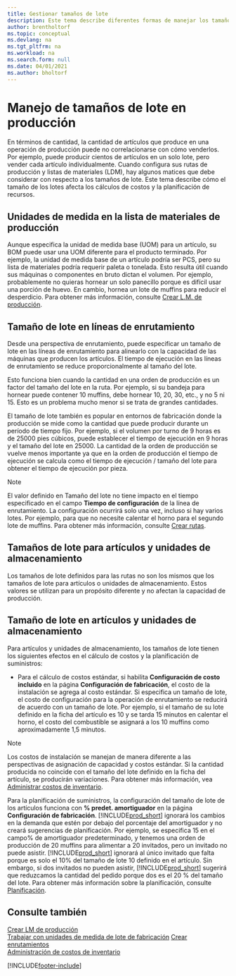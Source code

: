 ```yaml
---
title: Gestionar tamaños de lote
description: Este tema describe diferentes formas de manejar los tamaños de lote.
author: brentholtorf
ms.topic: conceptual
ms.devlang: na
ms.tgt_pltfrm: na
ms.workload: na
ms.search.form: null
ms.date: 04/01/2021
ms.author: bholtorf
---
```


# Manejo de tamaños de lote en producción
En términos de cantidad, la cantidad de artículos que produce en una operación de producción puede no correlacionarse con cómo venderlos. Por ejemplo, puede producir cientos de artículos en un solo lote, pero vender cada artículo individualmente. Cuando configura sus rutas de producción y listas de materiales (LDM), hay algunos matices que debe considerar con respecto a los tamaños de lote. Este tema describe cómo el tamaño de los lotes afecta los cálculos de costos y la planificación de recursos.

## Unidades de medida en la lista de materiales de producción
Aunque especifica la unidad de medida base (UOM) para un artículo, su BOM puede usar una UOM diferente para el producto terminado. Por ejemplo, la unidad de medida base de un artículo podría ser PCS, pero su lista de materiales podría requerir paleta o tonelada. Esto resulta útil cuando sus máquinas o componentes en bruto dictan el volumen. Por ejemplo, probablemente no quieras hornear un solo panecillo porque es difícil usar una porción de huevo. En cambio, hornea un lote de muffins para reducir el desperdicio. Para obtener más información, consulte [Crear L.M. de producción](production-how-to-create-production-boms.md).

## Tamaño de lote en líneas de enrutamiento
Desde una perspectiva de enrutamiento, puede especificar un tamaño de lote en las líneas de enrutamiento para alinearlo con la capacidad de las máquinas que producen los artículos. El tiempo de ejecución en las líneas de enrutamiento se reduce proporcionalmente al tamaño del lote. 

Esto funciona bien cuando la cantidad en una orden de producción es un factor del tamaño del lote en la ruta. Por ejemplo, si su bandeja para hornear puede contener 10 muffins, debe hornear 10, 20, 30, etc., y no 5 ni 15.  Esto es un problema mucho menor si se trata de grandes cantidades.

El tamaño de lote también es popular en entornos de fabricación donde la producción se mide como la cantidad que puede producir durante un período de tiempo fijo. Por ejemplo, si el volumen por turno de 9 horas es de 25000 pies cúbicos, puede establecer el tiempo de ejecución en 9 horas y el tamaño del lote en 25000.
La cantidad de la orden de producción se vuelve menos importante ya que en la orden de producción el tiempo de ejecución se calcula como el tiempo de ejecución / tamaño del lote para obtener el tiempo de ejecución por pieza.
 
> [!NOTE]
> El valor definido en Tamaño del lote no tiene impacto en el tiempo especificado en el campo **Tiempo de configuración** de la línea de enrutamiento. La configuración ocurrirá solo una vez, incluso si hay varios lotes. Por ejemplo, para que no necesite calentar el horno para el segundo lote de muffins. Para obtener más información, consulte [Crear rutas](production-how-to-create-routings.md).

## Tamaños de lote para artículos y unidades de almacenamiento
Los tamaños de lote definidos para las rutas no son los mismos que los tamaños de lote para artículos o unidades de almacenamiento. Estos valores se utilizan para un propósito diferente y no afectan la capacidad de producción. 

## Tamaño de lote en artículos y unidades de almacenamiento
Para artículos y unidades de almacenamiento, los tamaños de lote tienen los siguientes efectos en el cálculo de costos y la planificación de suministros:

* Para el cálculo de costos estándar, si habilita **Configuración de costo incluido** en la página **Configuración de fabricación**, el costo de la instalación se agrega al costo estándar. Si especifica un tamaño de lote, el costo de configuración para la operación de enrutamiento se reducirá de acuerdo con un tamaño de lote. Por ejemplo, si el tamaño de su lote definido en la ficha del artículo es 10 y se tarda 15 minutos en calentar el horno, el costo del combustible se asignará a los 10 muffins como aproximadamente 1,5 minutos. 

> [!NOTE]
> Los costos de instalación se manejan de manera diferente a las perspectivas de asignación de capacidad y costos estándar. Si la cantidad producida no coincide con el tamaño del lote definido en la ficha del artículo, se producirán variaciones. Para obtener más información, vea [Administrar costos de inventario](finance-manage-inventory-costs.md). <!--not sure that I got this part right seems to repeat the first example.-->

Para la planificación de suministros, la configuración del tamaño de lote de los artículos funciona con **% predet. amortiguador** en la página **Configuración de fabricación**. [!INCLUDE[prod_short](includes/prod_short.md)] ignorará los cambios en la demanda que estén por debajo del porcentaje del amortiguador y no creará sugerencias de planificación. Por ejemplo, se especifica 15 en el campo% de amortiguador predeterminado, y tenemos una orden de producción de 20 muffins para alimentar a 20 invitados, pero un invitado no puede asistir. [!INCLUDE[prod_short](includes/prod_short.md)] ignorará al único invitado que falta porque es solo el 10% del tamaño de lote 10 definido en el artículo. Sin embargo, si dos invitados no pueden asistir, [!INCLUDE[prod_short](includes/prod_short.md)] sugerirá que reduzcamos la cantidad del pedido porque dos es el 20 % del tamaño del lote. Para obtener más información sobre la planificación, consulte [Planificación](production-planning.md).

## Consulte también
[Crear LM de producción](production-how-to-create-production-boms.md)  
[Trabajar con unidades de medida de lote de fabricación](production-how-to-use-the-manufacturing-batch-unit-of-measure.md)
[Crear enrutamientos](production-how-to-create-routings.md)  
[Administración de costos de inventario](finance-manage-inventory-costs.md)


[!INCLUDE[footer-include](includes/footer-banner.md)]
